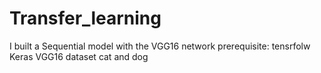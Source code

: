 # Transfer_learning
I built a Sequential model with the VGG16 network 
prerequisite:
tensrfolw 
Keras
VGG16
dataset cat and dog 
